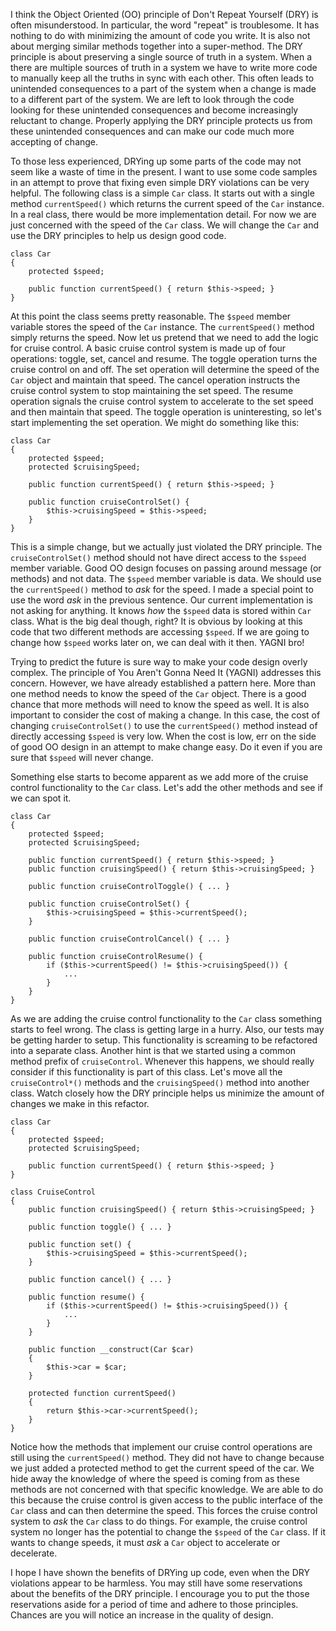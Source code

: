 I think the Object Oriented (OO) principle of Don't Repeat Yourself (DRY) is often misunderstood. In particular, the word "repeat" is troublesome. It has nothing to do with minimizing the amount of code you write. It is also not about merging similar methods together into a super-method. The DRY principle is about preserving a single source of truth in a system. When a there are multiple sources of truth in a system we have to write more code to manually keep all the truths in sync with each other. This often leads to unintended consequences to a part of the system when a change is made to a different part of the system. We are left to look through the code looking for these unintended consequences and become increasingly reluctant to change. Properly applying the DRY principle protects us from these unintended consequences and can make our code much more accepting of change.

To those less experienced, DRYing up some parts of the code may not seem like a waste of time in the present. I want to use some code samples in an attempt to prove that fixing even simple DRY violations can be very helpful. The following class is a simple `Car` class.  It starts out with a single method `currentSpeed()` which returns the current speed of the `Car` instance. In a real class, there would be more implementation detail. For now we are just concerned with the speed of the `Car` class. We will change the `Car` and use the DRY principles to help us design good code.

    class Car
    {
        protected $speed;
    
        public function currentSpeed() { return $this->speed; }
    }

At this point the class seems pretty reasonable. The `$speed` member variable stores the speed of the `Car` instance. The `currentSpeed()` method simply returns the speed. Now let us pretend that we need to add the logic for cruise control. A basic cruise control system is made up of four operations: toggle, set, cancel and resume. The toggle operation turns the cruise control on and off. The set operation will determine the speed of the `Car` object and maintain that speed. The cancel operation instructs the cruise control system to stop maintaining the set speed. The resume operation signals the cruise control system to accelerate to the set speed and then maintain that speed. The toggle operation is uninteresting, so let's start implementing the set operation. We might do something like this:

    class Car
    {
        protected $speed;
        protected $cruisingSpeed;
    
        public function currentSpeed() { return $this->speed; }
    
        public function cruiseControlSet() {
            $this->cruisingSpeed = $this->speed;
        }
    }

This is a simple change, but we actually just violated the DRY principle. The `cruiseControlSet()` method should not have direct access to the `$speed` member variable. Good OO design focuses on passing around message (or methods) and not data. The `$speed` member variable is data. We should use the `currentSpeed()` method to _ask_ for the speed. I made a special point to use the word _ask_ in the previous sentence. Our current implementation is not asking for anything. It knows _how_ the `$speed` data is stored within `Car` class. What is the big deal though, right? It is obvious by looking at this code that two different methods are accessing `$speed`. If we are going to change how `$speed` works later on, we can deal with it then. YAGNI bro!

Trying to predict the future is sure way to make your code design overly complex. The principle of You Aren't Gonna Need It (YAGNI) addresses this concern. However, we have already established a pattern here. More than one method needs to know the speed of the `Car` object. There is a good chance that more methods will need to know the speed as well. It is also important to consider the cost of making a change. In this case, the cost of changing `cruiseControlSet()` to use the `currentSpeed()` method instead of directly accessing `$speed` is very low. When the cost is low, err on the side of good OO design in an attempt to make change easy. Do it even if you are sure that `$speed` will never change.

Something else starts to become apparent as we add more of the cruise control functionality to the `Car` class. Let's add the other methods and see if we can spot it.

    class Car
    {
        protected $speed;
        protected $cruisingSpeed;
    
        public function currentSpeed() { return $this->speed; }
        public function cruisingSpeed() { return $this->cruisingSpeed; }
    
        public function cruiseControlToggle() { ... }
    
        public function cruiseControlSet() {
            $this->cruisingSpeed = $this->currentSpeed();
        }
    
        public function cruiseControlCancel() { ... }
    
        public function cruiseControlResume() {
            if ($this->currentSpeed() != $this->cruisingSpeed()) {
                ...
            }
        }
    }

As we are adding the cruise control functionality to the `Car` class something starts to feel wrong. The class is getting large in a hurry. Also, our tests may be getting harder to setup. This functionality is screaming to be refactored into a separate class. Another hint is that we started using a common method prefix of `cruiseControl`. Whenever this happens, we should really consider if this functionality is part of this class. Let's move all the `cruiseControl*()` methods and the `cruisingSpeed()` method into another class. Watch closely how the DRY principle helps us minimize the amount of changes we make in this refactor.

    class Car
    {
        protected $speed;
        protected $cruisingSpeed;
    
        public function currentSpeed() { return $this->speed; }
    }
    
    class CruiseControl 
    {
        public function cruisingSpeed() { return $this->cruisingSpeed; }
    
        public function toggle() { ... }
    
        public function set() {
            $this->cruisingSpeed = $this->currentSpeed();
        }
    
        public function cancel() { ... }
    
        public function resume() {
            if ($this->currentSpeed() != $this->cruisingSpeed()) {
                ...
            }
        }
    
        public function __construct(Car $car)
        {
            $this->car = $car;
        }
    
        protected function currentSpeed()
        {
            return $this->car->currentSpeed();
        }
    }

Notice how the methods that implement our cruise control operations are still using the `currentSpeed()` method. They did not have to change because we just added a protected method to get the current speed of the car. We hide away the knowledge of where the speed is coming from as these methods are not concerned with that specific knowledge. We are able to do this because the cruise control is given access to the public interface of the `Car` class and can then determine the speed. This forces the cruise control system to _ask_ the `Car` class to do things. For example, the cruise control system no longer has the potential to change the `$speed` of the `Car` class. If it wants to change speeds, it must _ask_ a `Car` object to accelerate or decelerate.

I hope I have shown the benefits of DRYing up code, even when the DRY violations appear to be harmless. You may still have some reservations about the benefits of the DRY principle. I encourage you to put the those reservations aside for a period of time and adhere to those principles. Chances are you will notice an increase in the quality of design.
